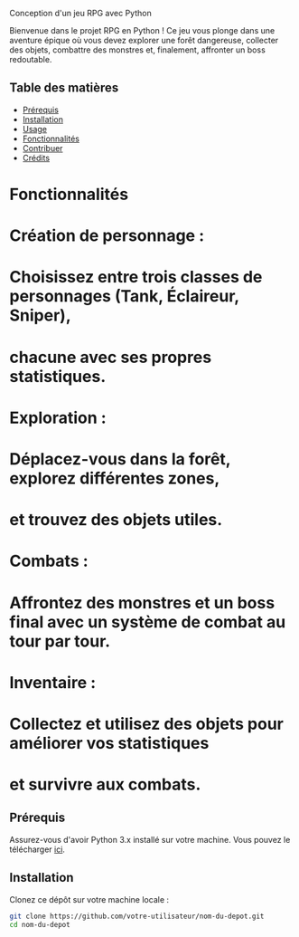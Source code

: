 Conception d'un jeu RPG avec Python

Bienvenue dans le projet RPG en Python ! Ce jeu vous plonge dans une aventure épique où vous devez explorer une forêt dangereuse, collecter des objets, combattre des monstres et, finalement, affronter un boss redoutable.

## Table des matières

- [Prérequis](#prérequis)
- [Installation](#installation)
- [Usage](#usage)
- [Fonctionnalités](#fonctionnalités)
- [Contribuer](#contribuer)
- [Crédits](#crédits)

# Fonctionnalités

# Création de personnage :
# Choisissez entre trois classes de personnages (Tank, Éclaireur, Sniper),
# chacune avec ses propres statistiques.

# Exploration :
# Déplacez-vous dans la forêt, explorez différentes zones,
# et trouvez des objets utiles.

# Combats :
# Affrontez des monstres et un boss final avec un système de combat au tour par tour.

# Inventaire :
# Collectez et utilisez des objets pour améliorer vos statistiques
# et survivre aux combats.

## Prérequis

Assurez-vous d'avoir Python 3.x installé sur votre machine. Vous pouvez le télécharger [ici](https://www.python.org/downloads/).

## Installation

Clonez ce dépôt sur votre machine locale :

```bash
git clone https://github.com/votre-utilisateur/nom-du-depot.git
cd nom-du-depot


